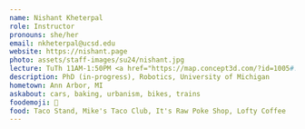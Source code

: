 ```yaml
---
name: Nishant Kheterpal
role: Instructor
pronouns: she/her
email: nkheterpal@ucsd.edu
website: https://nishant.page
photo: assets/staff-images/su24/nishant.jpg
lecture: TuTh 11AM-1:50PM <a href="https://map.concept3d.com/?id=1005#!ct/18312,63891,65653?m/576556?s/MOS_Main">Mosaic 0204</a>, W 11AM-12:50PM <a href="https://map.concept3d.com/?id=1005#!ce/17962?ct/18312,63891,65653?m/232275?s/mandeville?mc/32.878890137483424,-117.239418?z/18?lvl/0?share">Mandeville Hall B-104 </a>
description: PhD (in-progress), Robotics, University of Michigan
hometown: Ann Arbor, MI
askabout: cars, baking, urbanism, bikes, trains
foodemoji: 🌮
food: Taco Stand, Mike's Taco Club, It's Raw Poke Shop, Lofty Coffee
---
```


